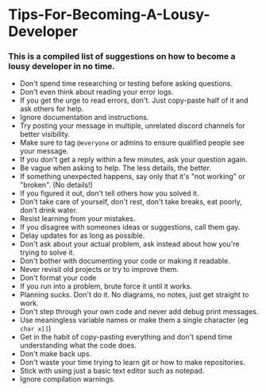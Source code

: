 # Tips-For-Becoming-A-Lousy-Developer
### This is a compiled list of suggestions on how to become a lousy developer in no time.

- Don't spend time researching or testing before asking questions.
- Don't even think about reading your error logs.
- If you get the urge to read errors, don't. Just copy-paste half of it and ask others for help.
- Ignore documentation and instructions.
- Try posting your message in multiple, unrelated discord channels for better visibility.
- Make sure to tag `@everyone` or admins to ensure qualified people see your message.
- If you don't get a reply within a few minutes, ask your question again.
- Be vague when asking to help. The less details, the better.
- If something unexpected happens, say only that it's "not working" or "broken". (No details!)
- If you figured it out, don't tell others how you solved it.
- Don't take care of yourself, don't rest, don't take breaks, eat poorly, don't drink water.
- Resist learning from your mistakes.
- If you disagree with someones ideas or suggestions, call them gay.
- Delay updates for as long as possible.
- Don't ask about your actual problem, ask instead about how you're trying to solve it.
- Don't bother with documenting your code or making it readable.
- Never revisit old projects or try to improve them.
- Don't format your code
- If you run into a problem, brute force it until it works.
- Planning sucks. Don't do it. No diagrams, no notes, just get straight to work.
- Don't step through your own code and never add debug print messages.
- Use meaningless variable names or make them a single character (eg `char x[]`)
- Get in the habit of copy-pasting everything and don't spend time understanding what the code does.
- Don't make back ups.
- Don't waste your time trying to learn git or how to make repositories.
- Stick with using just a basic text editor such as notepad.
- Ignore compilation warnings.

